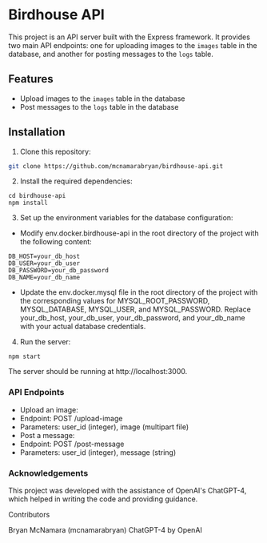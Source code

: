 # Birdhouse API

This project is an API server built with the Express framework. It provides two main API endpoints: one for uploading images to the `images` table in the database, and another for posting messages to the `logs` table.

## Features

- Upload images to the `images` table in the database
- Post messages to the `logs` table in the database

## Installation

1. Clone this repository:

```sh
git clone https://github.com/mcnamarabryan/birdhouse-api.git
```
2. Install the required dependencies:
```
cd birdhouse-api
npm install
```
3. Set up the environment variables for the database configuration:
 - Modify env.docker.birdhouse-api in the root directory of the project with the following content:
```
DB_HOST=your_db_host
DB_USER=your_db_user
DB_PASSWORD=your_db_password
DB_NAME=your_db_name
```
 - Update the env.docker.mysql file in the root directory of the project with the corresponding values for MYSQL_ROOT_PASSWORD, MYSQL_DATABASE, MYSQL_USER, and MYSQL_PASSWORD.
Replace your_db_host, your_db_user, your_db_password, and your_db_name with your actual database credentials.

4. Run the server:
```
npm start
```
The server should be running at http://localhost:3000.

### API Endpoints

- Upload an image:
 - Endpoint: POST /upload-image
 - Parameters: user_id (integer), image (multipart file)
- Post a message:
 - Endpoint: POST /post-message
 - Parameters: user_id (integer), message (string)

### Acknowledgements

This project was developed with the assistance of OpenAI's ChatGPT-4, which helped in writing the code and providing guidance.

Contributors

Bryan McNamara (mcnamarabryan)
ChatGPT-4 by OpenAI
